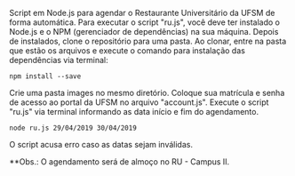 Script em Node.js para agendar o Restaurante Universitário da UFSM de forma automática.
Para executar o script "ru.js", você deve ter instalado o Node.js e o NPM (gerenciador de dependências) na sua máquina.
Depois de instalados, clone o repositório para uma pasta. Ao clonar, entre na pasta que estão os arquivos 
e execute o comando para instalação das dependências via terminal:

`npm install --save`

Crie uma pasta images no mesmo diretório.
Coloque sua matrícula e senha de acesso ao portal da UFSM no arquivo "account.js".
Execute o script "ru.js" via terminal informando as data início e fim do agendamento.

`node ru.js 29/04/2019 30/04/2019`

O script acusa erro caso as datas sejam inválidas.

**Obs.: O agendamento será de almoço no RU - Campus II.

